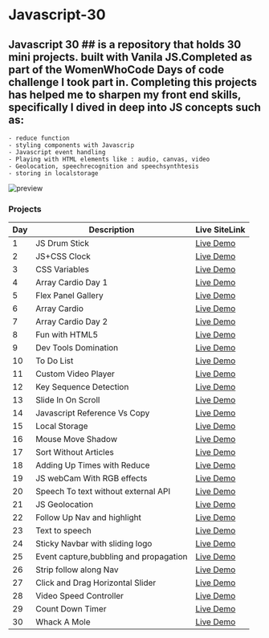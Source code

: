 # Javascript-30

## Javascript 30 ## is a repository that holds 30 mini projects. built with Vanila JS.Completed as part of the WomenWhoCode Days of code challenge I took part in. Completing this projects has helped me to sharpen my front end skills, specifically I dived in deep into JS concepts such as:
    - reduce function
    - styling components with Javascrip
    - Javascript event handling
    - Playing with HTML elements like : audio, canvas, video
    - Geolocation, speechrecognition and speechsynthtesis 
    - storing in localstorage

    
![preview](https://github.com/FevenSeyfu/Javascript-30/blob/dev/30Days.gif)

### Projects

| Day | Description                            | Live SiteLink                                                                                  |
| --- | -------------------------------------- | ---------------------------------------------------------------------------------------------- |
| 1   | JS Drum Stick                          | [Live Demo](https://fevenseyfu.github.io/Javascript-30/01-Javascript-drum-kit/)                |
| 2   | JS+CSS Clock                           | [Live Demo](https://fevenseyfu.github.io/Javascript-30/02-JS-and-CSS-Clock/)                   |
| 3   | CSS Variables                          | [Live Demo](https://fevenseyfu.github.io/Javascript-30/03-CSS-Variables/)                      |
| 4   | Array Cardio Day 1                     | [Live Demo](https://fevenseyfu.github.io/Javascript-30/04-Array-Cardio-day-1/)                 |
| 5   | Flex Panel Gallery                     | [Live Demo](https://fevenseyfu.github.io/Javascript-30/05-Flex-Panel-Gallery/)                 |
| 6   | Array Cardio                           | [Live Demo](https://fevenseyfu.github.io/Javascript-30/06-Type-Ahead/)                         |
| 7   | Array Cardio Day 2                     | [Live Demo](https://fevenseyfu.github.io/Javascript-30/07-Array-Cardio-Day-2/)                 |
| 8   | Fun with HTML5                         | [Live Demo](https://fevenseyfu.github.io/Javascript-30/08-Fun-With-HTML5/)                     |
| 9   | Dev Tools Domination                   | [Live Demo](https://fevenseyfu.github.io/Javascript-30/09-Dev-Tools-Domination/)               |
| 10  | To Do List                             | [Live Demo](https://fevenseyfu.github.io/Javascript-30/10-ToDo-List/)                          |
| 11  | Custom Video Player                    | [Live Demo](https://fevenseyfu.github.io/Javascript-30/11-Custom-video-player/)                |
| 12  | Key Sequence Detection                 | [Live Demo](https://fevenseyfu.github.io/Javascript-30/12-key-sequence-detection/)             |
| 13  | Slide In On Scroll                     | [Live Demo](https://fevenseyfu.github.io/Javascript-30/13-slide-in-on-scroll/)                 |
| 14  | Javascript Reference Vs Copy           | [Live Demo](https://fevenseyfu.github.io/Javascript-30/14-reference-vs-copy/)                  |
| 15  | Local Storage                          | [Live Demo](https://fevenseyfu.github.io/Javascript-30/15-LocalStorage/)                       |
| 16  | Mouse Move Shadow                      | [Live Demo](https://fevenseyfu.github.io/Javascript-30/16-mouse-move-shadow/)                  |
| 17  | Sort Without Articles                  | [Live Demo](https://fevenseyfu.github.io/Javascript-30/17-sort-without-articles/)              |
| 18  | Adding Up Times with Reduce            | [Live Demo](https://fevenseyfu.github.io/Javascript-30/18-Adding-Up-Times-with-Reduce/)        |
| 19  | JS webCam With RGB effects             | [Live Demo](https://fevenseyfu.github.io/Javascript-30/19-webcam-fun/)                         |
| 20  | Speech To text without external API    | [Live Demo](https://fevenseyfu.github.io/Javascript-30/20-speech-detection/)                   |
| 21  | JS Geolocation                         | [Live Demo](https://fevenseyfu.github.io/Javascript-30/21-Geo-location/)                       |
| 22  | Follow Up Nav and highlight            | [Live Demo](https://fevenseyfu.github.io/Javascript-30/22-follow-along-link/)                  |
| 23  | Text to speech                         | [Live Demo](https://fevenseyfu.github.io/Javascript-30/23-speech-syntesis/)                    |
| 24  | Sticky Navbar with sliding logo        | [Live Demo](https://fevenseyfu.github.io/Javascript-30/24-sticky-nav/)                         |
| 25  | Event capture,bubbling and propagation | [Live Demo](https://fevenseyfu.github.io/Javascript-30/25-event-Capture-propagation-bubbling/) |
| 26  | Strip follow along Nav                 | [Live Demo](https://fevenseyfu.github.io/Javascript-30/26-stripe-follow-along-nav/)            |
| 27  | Click and Drag Horizontal Slider       | [Live Demo](https://fevenseyfu.github.io/Javascript-30/27-Click&Drag/)                         |
| 28  | Video Speed Controller                 | [Live Demo](https://fevenseyfu.github.io/Javascript-30/28-Video-Speed-Controller/)             |
| 29  | Count Down Timer                       | [Live Demo](https://fevenseyfu.github.io/Javascript-30/29-Countdonw-Timer/)                    |
| 30  | Whack A Mole                           | [Live Demo](https://fevenseyfu.github.io/Javascript-30/30-Whack-a-mole/)                       |


